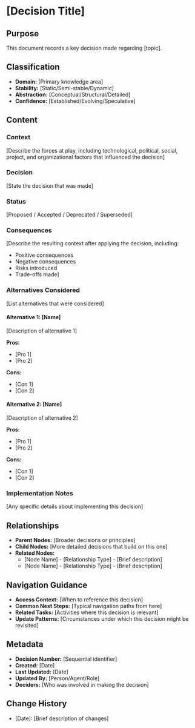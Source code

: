 # [Decision Title]

## Purpose
This document records a key decision made regarding [topic].

## Classification
- **Domain:** [Primary knowledge area]
- **Stability:** [Static/Semi-stable/Dynamic]
- **Abstraction:** [Conceptual/Structural/Detailed]
- **Confidence:** [Established/Evolving/Speculative]

## Content

### Context
[Describe the forces at play, including technological, political, social, project, and organizational factors that influenced the decision]

### Decision
[State the decision that was made]

### Status
[Proposed / Accepted / Deprecated / Superseded]

### Consequences
[Describe the resulting context after applying the decision, including:
- Positive consequences
- Negative consequences
- Risks introduced
- Trade-offs made]

### Alternatives Considered
[List alternatives that were considered]

#### Alternative 1: [Name]
[Description of alternative 1]

**Pros:**
- [Pro 1]
- [Pro 2]

**Cons:**
- [Con 1]
- [Con 2]

#### Alternative 2: [Name]
[Description of alternative 2]

**Pros:**
- [Pro 1]
- [Pro 2]

**Cons:**
- [Con 1]
- [Con 2]

### Implementation Notes
[Any specific details about implementing this decision]

## Relationships
- **Parent Nodes:** [Broader decisions or principles]
- **Child Nodes:** [More detailed decisions that build on this one]
- **Related Nodes:** 
  - [Node Name] - [Relationship Type] - [Brief description]
  - [Node Name] - [Relationship Type] - [Brief description]

## Navigation Guidance
- **Access Context:** [When to reference this decision]
- **Common Next Steps:** [Typical navigation paths from here]
- **Related Tasks:** [Activities where this decision is relevant]
- **Update Patterns:** [Circumstances under which this decision might be revisited]

## Metadata
- **Decision Number:** [Sequential identifier]
- **Created:** [Date]
- **Last Updated:** [Date]
- **Updated By:** [Person/Agent/Role]
- **Deciders:** [Who was involved in making the decision]

## Change History
- [Date]: [Brief description of changes]
